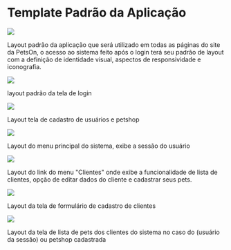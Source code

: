 # Template Padrão da Aplicação

<img src="https://user-images.githubusercontent.com/86859418/198903146-a51bda56-a6ac-4f73-a0c9-6019636b180f.jpg">

Layout padrão da aplicação que será utilizado em todas as páginas do site da PetsOn, o acesso ao sistema feito após o login terá seu padrão de layout com a definição de identidade visual, aspectos de responsividade e iconografia.

<img src="https://user-images.githubusercontent.com/86859418/198903304-271c2d81-8e71-4b22-8e89-318b8472354a.jpg">

layout padrão da tela de login

<img src="https://user-images.githubusercontent.com/86859418/204156461-f5e9acbd-e072-406f-8c31-91c267b758eb.png">

Layout tela de cadastro de usuários e petshop

<img src="https://user-images.githubusercontent.com/86859418/204156615-9ff47c13-a46d-4f05-9d20-797b2e1cd69c.png">

Layout do menu principal do sistema, exibe a sessão do usuário

<img src="https://user-images.githubusercontent.com/86859418/204156787-786fabb8-0d7a-4311-b003-0714b3d8f567.png">

Layout do link do menu "Clientes" onde exibe a funcionalidade de lista de clientes, opção de editar dados do cliente e cadastrar seus pets.

<img src="https://user-images.githubusercontent.com/86859418/204157543-2955f269-4bd3-412a-8bd4-2247d885dd33.png">

Layout da tela de formulário de cadastro de clientes

<img src="https://user-images.githubusercontent.com/86859418/204157688-45b2fbb7-cec0-499f-abc7-d5a00dc507c3.png">

Layout da tela de lista de pets dos clientes do sistema no caso do (usuário da sessão) ou petshop cadastrada
